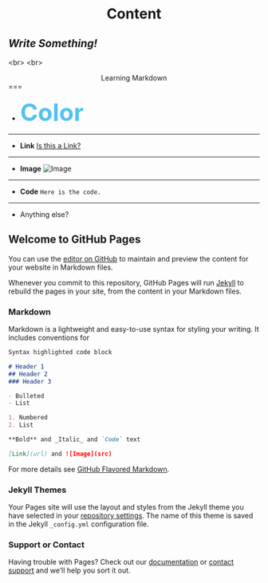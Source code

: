 # **<center>Content</center>**

## **_Write Something!_**
\<br>
\<br>


<center>Learning Markdown</center>
===



* <font color="#52c3ee" size=8>**Color**</font>
---
* **Link**
[Is this a Link?](https://mephistoexp.github.io/blog_test.github.io/)
---
* **Image**
![Image](https://w.wallhaven.cc/full/83/wallhaven-832852.jpg)
---
* **Code**
`Here is the code.`
---
* Anything else?

































## Welcome to GitHub Pages

You can use the [editor on GitHub](https://github.com/mephistoExp/blog_test.github.io/edit/gh-pages/index.md) to maintain and preview the content for your website in Markdown files.

Whenever you commit to this repository, GitHub Pages will run [Jekyll](https://jekyllrb.com/) to rebuild the pages in your site, from the content in your Markdown files.

### Markdown

Markdown is a lightweight and easy-to-use syntax for styling your writing. It includes conventions for

```markdown
Syntax highlighted code block

# Header 1
## Header 2
### Header 3

- Bulleted
- List

1. Numbered
2. List

**Bold** and _Italic_ and `Code` text

[Link](url) and ![Image](src)
```

For more details see [GitHub Flavored Markdown](https://guides.github.com/features/mastering-markdown/).

### Jekyll Themes

Your Pages site will use the layout and styles from the Jekyll theme you have selected in your [repository settings](https://github.com/mephistoExp/blog_test.github.io/settings). The name of this theme is saved in the Jekyll `_config.yml` configuration file.

### Support or Contact

Having trouble with Pages? Check out our [documentation](https://docs.github.com/categories/github-pages-basics/) or [contact support](https://github.com/contact) and we’ll help you sort it out.
